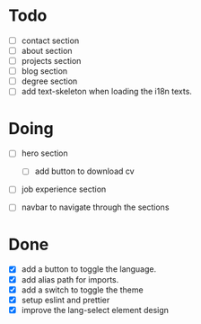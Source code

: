 # Todo

- [ ] contact section
- [ ] about section
- [ ] projects section 
- [ ] blog section
- [ ] degree section
- [ ] add text-skeleton when loading the i18n texts.

# Doing

- [ ] hero section
  - [ ] add button to download cv
- [ ] job experience section
- [ ] navbar to navigate through the sections
  

# Done

- [x] add a button to toggle the language.
- [x] add alias path for imports.
- [x] add a switch to toggle the theme
- [x] setup eslint and prettier
- [x] improve the lang-select element design
